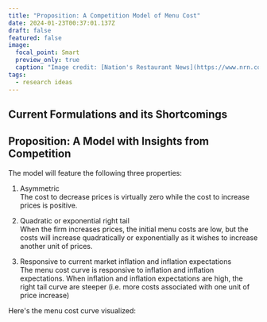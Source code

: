 ```yaml
---
title: "Proposition: A Competition Model of Menu Cost"
date: 2024-01-23T00:37:01.137Z
draft: false
featured: false
image:
  focal_point: Smart
  preview_only: true
  caption: "Image credit: [Nation's Restaurant News](https://www.nrn.com/finance/smart-way-raise-restaurant-menu-prices)"
tags:
  - research ideas
---
```


## Current Formulations and its Shortcomings


## Proposition: A Model with Insights from Competition

The model will feature the following three properties:  

1. Asymmetric  
The cost to decrease prices is virtually zero while the cost to increase prices is positive.

2. Quadratic or exponential right tail  
When the firm increases prices, the initial menu costs are low, but the costs will increase quadratically or exponentially as it wishes to increase another unit of prices.

3. Responsive to current market inflation and inflation expectations  
The menu cost curve is responsive to inflation and inflation expectations. When inflation and inflation expectations are high, the right tail curve are steeper (i.e. more costs associated with one unit of price increase)

Here's the menu cost curve visualized:  

<html>
  <head>
    <script type="text/javascript" src="https://www.gstatic.com/charts/loader.js"></script>
    <script type="text/javascript">
      google.charts.load('current', {'packages':['corechart']});
      google.charts.setOnLoadCallback(drawChart);

      function drawChart() {
        var data = google.visualization.arrayToDataTable([
          ['Year', 'Sales', 'Expenses'],
          ['2004',  1000,      400],
          ['2005',  1170,      460],
          ['2006',  660,       1120],
          ['2007',  1030,      540]
        ]);

        var options = {
          title: 'Company Performance',
          curveType: 'function',
          legend: { position: 'bottom' }
        };

        var chart = new google.visualization.LineChart(document.getElementById('curve_chart'));

        chart.draw(data, options);
      }
    </script>
  </head>
  <body>
    <div id="curve_chart" style="width: 900px; height: 500px"></div>
  </body>
</html>

To explain why these three properties make sense, let's consider a grocery store that can set prices independently and let's consider a local oligopoly setup where there are a few other similar grocery stores in the same place. Consumers exhibit "lock-in" effects (i.e. they are partially "locked into" purchasing from a particular store once they have begun purchasing from  it). 

First of all, I would like to clarify that the menu cost here should not be taken at face value--it is not the technological barrier to change prices (like replacing the physical menus and price tags) that is considered as the main source of menu costs (Nakamura, Steisson, Sun and Villar 2018) But rather the costs (or the fear) of potentially losing locked-in consumers when they increase the prices higher than their competitors. 

Therefore, the first property comes naturally. There is almost no cost to lower prices, but the costs to increase prices will be high. 

As the store increases the prices of goods, there is a margin that the consumers will not be conscious of. Maybe Safeway sells a dozen coke a few dollars more expensive than in Target, but most consumers won't notice and churn. However, there must be an upper limit. When the consumers realize that Safeway is selling it much more expensive than Target, they will not continue to do their shopping at Safeway. Therefore, the initial cost of increasing prices is low, but the costs will grow faster than linear. This is the second property. 

The third property decrees that the upward price change costs are larger when inflation and inflation expectation is lower. This is the most important property. High inflation (or inflation expectation) in the economy has two implications: a) the competing firms are also subject to higher costs and more likely to increase prices, b) the consumers will be more "forgiving" when they see a price increase. Therefore, since the store will have less "worry" of losing customers when they decide to increase prices in the period of high inflation, the associated cost will be lower. 

<br>

## How is it a better flavor of nominal rigidity?
1. Persistent Price Shocks
2. Inflation Spiral

We can consider this in two phases. 

In phase 1, there are some initial price shocks that lead to an increase to the cost of the firms (e.g. raw materials, oil prices, upstream supply). The current inflation rate is low, and therefore the competition menu cost is relatively high, and the firms are less willing to increase prices. 

But as the supply-side shock persists for a while, some firms will eventually need to increase their prices so that they are not selling below their costs. Again, even though at this time, the competition menu cost is high, they still need to increase their prices. 

Now we begin phase 2. As some firms start to increase their prices, the overall inflation rate in the market starts to increase. When the inflation rate is higher, the competition menu cost declines. This results in more firms starting to increase their prices--they don't have any fear of losing customers since the overall inflation is higher and their competitors are also increasing prices. Therefore, we can see a Domino effect that could drive the economy into an inflation spiral. However, a real inflation spiral (i.e. firms increasing their prices non-stop) is quite hard, since the competition menu costs are exponential. 

This can generate persistent price shocks and offer an explanation for the inflation spiral. 

<br>

## Empirical examination
There are several empirical examinations that we could do to determine if this proposition is in line with reality or not.
 
Regional oligopolies: naturally, if a certain city offers fewer choices of grocery shopping (an extreme example: only one supermarket exists in the radius of 100 miles), then it faces less competition. We can test if the prices in these places are more flexible than other regions where competition is more tangible.
Speed of inflation: as implied by our two phase hypothesis, the inflation rate would start to increase slowly, then faster. 


<br>



